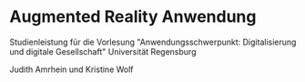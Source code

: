 # Augmented Reality Anwendung
Studienleistung für die Vorlesung "Anwendungsschwerpunkt: Digitalisierung und digitale Gesellschaft"
Universität Regensburg

Judith Amrhein und Kristine Wolf
